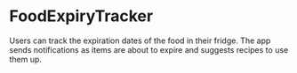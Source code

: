 # FoodExpiryTracker
Users can track the expiration dates of the food in their fridge. The app sends notifications as items are about to expire and suggests recipes to use them up.
